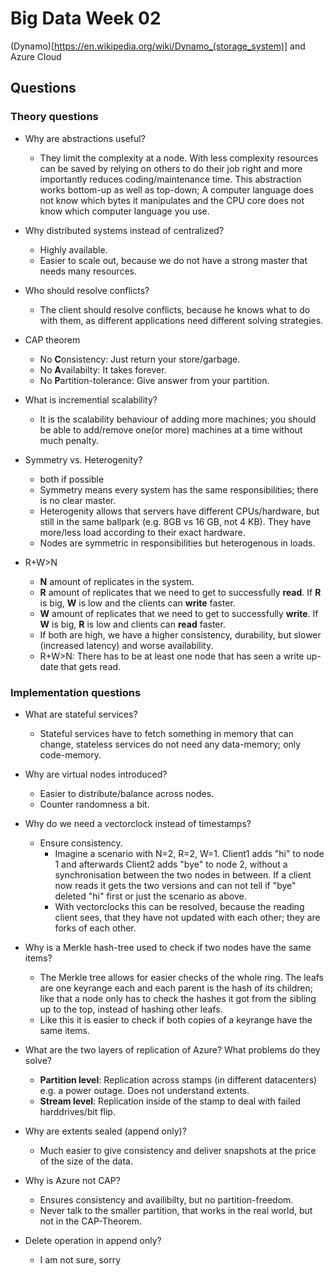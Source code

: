 # Big Data Week 02

(Dynamo)[https://en.wikipedia.org/wiki/Dynamo_(storage_system)] and Azure Cloud
## Questions
### Theory questions
- Why are abstractions useful?
	- They limit the complexity at a node. With less complexity resources can be saved by relying on others to do their job right and more importantly reduces coding/maintenance time.
	This abstraction works bottom-up as well as top-down; A computer language does not know which bytes it manipulates and the CPU core does not know which computer language you use.
- Why distributed systems instead of centralized?
	- Highly available.
	- Easier to scale out, because we do not have a strong master that needs many resources.
- Who should resolve conflicts?
	- The client should resolve conflicts, because he knows what to do with them, as different applications need different solving strategies.
- CAP theorem
	- No **C**onsistency: Just return your store/garbage.
	- No **A**vailabilty: It takes forever.
	- No **P**artition-tolerance: Give answer from your partition.
- What is incremential scalability?
	- It is the scalability behaviour of adding more machines; you should be able to add/remove one(or more) machines at a time without much penalty.
	
- Symmetry vs. Heterogenity?
	- both if possible
	- Symmetry means every system has the same responsibilities; there is no clear master.
	- Heterogenity allows that servers have different CPUs/hardware, but still in the same ballpark (e.g. 8GB vs 16 GB, not 4 KB). They have more/less load according to their exact hardware.
	- Nodes are symmetric in responsibilities but heterogenous in loads.
	
- R+W>N
	- **N** amount of replicates in the system. 
	- **R** amount of replicates that we need to get to successfully **read**. If **R** is big, **W** is low and the clients can **write** faster. 
	- **W** amount of replicates that we need to get to successfully **write**. If **W** is big, **R** is low and clients can **read** faster.
	- If both are high, we have a higher consistency, durability, but slower (increased latency) and worse availability.
	- R+W>N: There has to be at least one node that has seen a write up-date that gets read. 

### Implementation questions
- What are stateful services?
	- Stateful services have to fetch something in memory that can change, stateless services do not need any data-memory; only code-memory.
- Why are virtual nodes introduced?
	- Easier to distribute/balance across nodes.
	- Counter randomness a bit.
	
- Why do we need a vectorclock instead of timestamps?
	- Ensure consistency.
		- Imagine a scenario with N=2, R=2, W=1. Client1 adds "hi" to node 1 and afterwards Client2 adds "bye" to node 2,
			without a synchronisation between the two nodes in between. If a client now reads it gets the two versions and can not tell if "bye" deleted "hi" first or just the scenario as above.
		- With vectorclocks this can be resolved, because the reading client sees, that they have not updated with each other; they are forks of each other.

- Why is a Merkle hash-tree used to check if two nodes have the same items?
	- The Merkle tree allows for easier checks of the whole ring. The leafs are one keyrange each and each parent is the hash of its children;
		like that a node only has to check the hashes it got from the sibling up to the top, instead of hashing other leafs.
	- Like this it is easier to check if both copies of a keyrange have the same items.
	
- What are the two layers of replication of Azure? What problems do they solve?
	- **Partition level**: Replication across stamps (in different datacenters) e.g. a power outage. Does not understand extents.
	- **Stream level**: Replication inside of the stamp to deal with failed harddrives/bit flip.
- Why are extents sealed (append only)?
	- Much easier to give consistency and deliver snapshots at the price of the size of the data.
- Why is Azure not CAP?
	- Ensures consistency and availibilty, but no partition-freedom. 
	- Never talk to the smaller partition, that works in the real world, but not in the CAP-Theorem.
- Delete operation in append only?
	- I am not sure, sorry